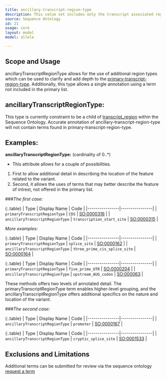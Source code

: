 ```yaml
---
title: ancillary-transcript-region-type
description: This value set includes only the transcript associated regions that is associated with a transcript simple allele reference coordinate.
source: Sequence Ontology
id: 21
usage: core
layout: model
model: allele

---
```


Scope and Usage
---------------

ancillaryTranscriptRegionType allows for the use of additional region types which can be used to clarify and add depth to the [primary-transcript-region-type](primary-transcript-region-type.html).  Additionally, this type allows a single annotation using a term not included in the primary list.

ancillaryTranscriptRegionType:
------------------------

This type is currently constraint to be a child of [transcript_region](http://www.sequenceontology.org/browser/current_svn/term/SO:0000833) within the Sequence Ontology.  Accurate annotation of ancillary-transcript-region-type will not contain terms found in primary-transcript-region-type.

Examples:
--------

**ancillaryTranscriptRegionType:** (cardinality of 0..*)

* This attribute allows for a couple of possibilities.  
1. First to allow additional detail in describing the location of the feature related to the variant.
2. Second, it allows the uses of terms that may better describe the feature of intrest, not offered in the primary list.


###_The first case:_

{:.table}
| Type | Display Name | Code | 
|----------------|----------------|
| `primaryTranscriptRegionType` | `CDS` | [SO:0000316](http://www.sequenceontology.org/browser/current_svn/term/SO:0000316) |
| `ancillaryTranscriptRegionType` | `transcription_start_site` | [SO:0000315](http://www.sequenceontology.org/browser/current_svn/term/SO:0000315) |


_More examples:_

{:.table}
| Type | Display Name | Code | 
|----------------|----------------|
| `primaryTranscriptRegionType` | `splice_site` | [SO:0000162](http://www.sequenceontology.org/browser/current_svn/term/SO:0000162) |
| `ancillaryTranscriptRegionType` | `three_prime_cis_splice_site` | [SO:0000164](http://www.sequenceontology.org/browser/current_svn/term/SO:0000164) |

{:.table}
| Type | Display Name | Code | 
|----------------|----------------|
| `primaryTranscriptRegionType` | `five_prime_UTR` | [SO:0000204](http://www.sequenceontology.org/browser/current_svn/term/SO:0000204) |
| `ancillaryTranscriptRegionType` | `upstream_AUG_codon` | [SO:000063](http://www.sequenceontology.org/browser/current_svn/term/SO:0000630) |

These methods offers two levels of annotated detail.  The primaryTranscriptRegionType term enables higher-level grouping, and the ancillaryTranscriptRegionType offers additional specifics on the nature and location of the variant.


###_The second case:_

{:.table}
| Type | Display Name | Code | 
|----------------|----------------|
| `ancillaryTranscriptRegionType` | `promoter` | [SO:0000167](http://www.sequenceontology.org/browser/current_svn/term/SO:0000167) |

{:.table}
| Type | Display Name | Code | 
|----------------|----------------|
| `ancillaryTranscriptRegionType` | `cryptic_splice_site` | [SO:0001533](http://www.sequenceontology.org/browser/current_svn/term/SO:0001533) |

Exclusions and Limitations
--------------------------

Additional terms can be submitted for review via the sequence ontology [request a term]( http://sourceforge.net/p/song/term-tracker/)


